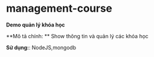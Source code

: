# management-course
**Demo quản lý khóa học**

**Mô tả chính:  **
Show thông tin và quản lý các khóa học


**Sử dụng:**:  NodeJS,mongodb
